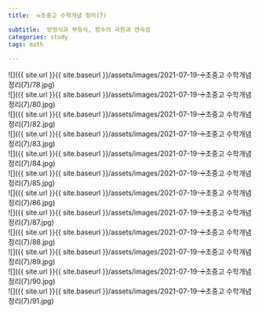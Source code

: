 ```yaml
---
title:  ➗초중고 수학개념 정리(7)

subtitle:  방정식과 부등식, 함수의 극한과 연속성
categories: study 
tags: math
 
---
```


  
![]({{ site.url }}{{ site.baseurl }}/assets/images/2021-07-19-➗초중고 수학개념 정리(7)/78.jpg)  
![]({{ site.url }}{{ site.baseurl }}/assets/images/2021-07-19-➗초중고 수학개념 정리(7)/80.jpg)  
![]({{ site.url }}{{ site.baseurl }}/assets/images/2021-07-19-➗초중고 수학개념 정리(7)/82.jpg)  
![]({{ site.url }}{{ site.baseurl }}/assets/images/2021-07-19-➗초중고 수학개념 정리(7)/83.jpg)  
![]({{ site.url }}{{ site.baseurl }}/assets/images/2021-07-19-➗초중고 수학개념 정리(7)/84.jpg)  
![]({{ site.url }}{{ site.baseurl }}/assets/images/2021-07-19-➗초중고 수학개념 정리(7)/85.jpg)  
![]({{ site.url }}{{ site.baseurl }}/assets/images/2021-07-19-➗초중고 수학개념 정리(7)/86.jpg)  
![]({{ site.url }}{{ site.baseurl }}/assets/images/2021-07-19-➗초중고 수학개념 정리(7)/87.jpg)  
![]({{ site.url }}{{ site.baseurl }}/assets/images/2021-07-19-➗초중고 수학개념 정리(7)/88.jpg)  
![]({{ site.url }}{{ site.baseurl }}/assets/images/2021-07-19-➗초중고 수학개념 정리(7)/89.jpg)  
![]({{ site.url }}{{ site.baseurl }}/assets/images/2021-07-19-➗초중고 수학개념 정리(7)/90.jpg)  
![]({{ site.url }}{{ site.baseurl }}/assets/images/2021-07-19-➗초중고 수학개념 정리(7)/91.jpg)  
